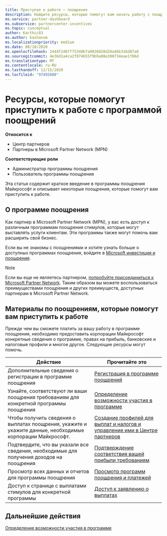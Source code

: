 ```yaml
---
title: Приступая к работе — поощрения
description: Найдите ресурсы, которые помогут вам начать работу с поощрениями. Шаги включают подтверждение соответствия требованиям к допустимости и отправку сведений о банке, налогах и выплатах.
ms.service: partner-dashboard
ms.subservice: partnercenter-incentives
ms.topic: conceptual
author: Karthic83
ms.author: kashanum
ms.localizationpriority: medium
ms.date: 08/10/2020
ms.openlocfilehash: 2444f2d6ff75340b7a9826828d28a4bb316d87a8
ms.sourcegitcommit: 4e36d1a4ca2f074b55f9b9a08e300734eae1f06d
ms.translationtype: MT
ms.contentlocale: ru-RU
ms.lasthandoff: 12/15/2020
ms.locfileid: "97492608"
---
```

# <a name="use-these-resources-to-help-you-get-started-with-incentives"></a>Ресурсы, которые помогут приступить к работе с программой поощрений

**Относится к**

- Центр партнеров
- Партнеры в Microsoft Partner Network (MPN)

**Соответствующие роли**

- Администратор программы поощрения
- Пользователь программы поощрения

Эта статья содержит краткое введение в программы поощрения Майкрософт и описывает некоторые поощрения, которые помогут вам приступить к работе.

## <a name="about-the-incentives-program"></a>О программе поощрения

Как партнер в Microsoft Partner Network (MPN), у вас есть доступ к различным программам поощрения стимулов, которые могут выставлять услуги клиентам. Эти программы также могут помочь вам расширить свой бизнес.

Если вы не знакомы с поощрениями и хотите узнать больше о доступных программах поощрения, войдите в [Microsoft инвестиция и поощрения](https://partner.microsoft.com/membership/partner-incentives).

> [!NOTE]
> Если вы еще не являетесь партнером, [попробуйте присоединиться к Microsoft Partner Network](https://partner.microsoft.com/membership). Таким образом вы можете воспользоваться преимуществами поощрения и других преимуществ, доступных партнерам в Microsoft Partner Network.  

## <a name="incentives-resources-to-help-you-get-started"></a>Материалы по поощрениям, которые помогут вам приступить к работе

Прежде чем вы сможете платить за вашу работу в программе поощрения, необходимо предоставить корпорации Майкрософт конкретные сведения о программе, правах на прибыль, банковские и налоговые профили и многое другое. Следующие ресурсы могут помочь.

|  **Действие**  |  **Прочитайте это**  |
|--------------|-----------|
| Дополнительные сведения о регистрации в программе поощрения | [Регистрация в программе поощрений](incentives-enroll.md)  |
| Узнайте, соответствуют ли ваши поощрения требованиям для конкретной программы поощрения | [Определение возможности участия в программе](incentives-determined-your-program-eligibility.md)  |
| Чтобы получить сведения о выплатах поощрения, укажите и укажите данные, необходимые корпорации Майкрософт. | [Создание профилей для выплат и налогов и управление ими в Центре партнеров](incentives-create-and-manage-your-payout-and-tax-profiles.md)  |
| Подтвердите, что вы указали все сведения, необходимые для получения доходов на поощрения | [Подтверждение соответствия вашей прибыли требованиям](incentives-confirm-your-earnings-eligibility.md)  |
| Просмотр всех данных и отчетов для программы поощрения | [Просмотр программ поощрения и платежей](understand-incentive-payouts.md)  |
| Доступ к странице с выплатами стимулов для конкретной программы | [Доступ к заявлению о выплатах](payout-statement.md)  |

## <a name="next-steps"></a>Дальнейшие действия

[Определение возможности участия в программе](incentives-determined-your-program-eligibility.md)